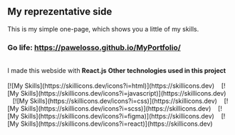 ## My reprezentative side 
This is my simple one-page, which shows you a little of my skills. 
### Go life: https://pawelosso.github.io/MyPortfolio/
<br>
I made this webside with <strong>React.js</strong>
<strong>Other technologies used in this project</strong>
<br><br>
[![My Skills](https://skillicons.dev/icons?i=html)](https://skillicons.dev)
&nbsp;&nbsp;&nbsp;[![My Skills](https://skillicons.dev/icons?i=javascript)](https://skillicons.dev)
&nbsp;&nbsp;&nbsp;[![My Skills](https://skillicons.dev/icons?i=css)](https://skillicons.dev)
&nbsp;&nbsp;&nbsp;[![My Skills](https://skillicons.dev/icons?i=scss)](https://skillicons.dev)
&nbsp;&nbsp;&nbsp;[![My Skills](https://skillicons.dev/icons?i=figma)](https://skillicons.dev)
&nbsp;&nbsp;&nbsp;[![My Skills](https://skillicons.dev/icons?i=react)](https://skillicons.dev)


